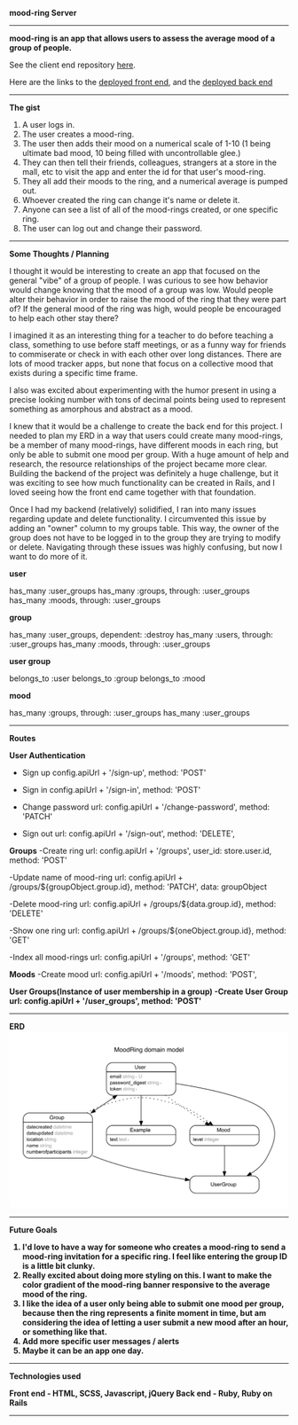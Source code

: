 <b>mood-ring Server</b>

_______


<b>mood-ring is an app that allows users to assess the average mood of a group of people.</b>

See the client end repository <a href="https://github.com/dbenbass/mood-ring-client"> here</a>.

Here are the links to the <a href="https://dbenbass.github.io/mood-ring-client"> deployed front end</a>, and the <a href="https://rocky-bastion-73525.herokuapp.com/"> deployed back end </a>

_______

<b>The gist</b>

1. A user logs in.
2. The user creates a mood-ring.
3. The user then adds their mood on a numerical scale of 1-10 (1 being ultimate bad mood, 10 being filled with uncontrollable glee.)
4. They can then tell their friends, colleagues, strangers at a store in the mall, etc to visit the app and enter the id for that user's mood-ring.
5. They all add their moods to the ring, and a numerical average is pumped out.
6. Whoever created the ring can change it's name or delete it.
7. Anyone can see a list of all of the mood-rings created, or one specific ring.
8. The user can log out and change their password.

_______

<b>Some Thoughts / Planning</b>

I thought it would be interesting to create an app that focused on the general "vibe" of a group of people. I was curious to see how behavior would change knowing that the mood of a group was low.
Would people alter their behavior in order to raise the mood of the ring that they were part of? If the general mood of the ring was high, would people be encouraged to help each other stay there?

I imagined it as an interesting thing for a teacher to do before teaching a class, something to use before staff meetings, or as a funny way for friends to commiserate or check in with each other over long distances. There are lots of mood tracker apps, but none that focus on a collective mood that exists during a specific time frame.

I also was excited about experimenting with the humor present in using a precise looking number with tons of decimal points being used to represent something as amorphous and abstract as a mood.

I knew that it would be a challenge to create the back end for this project. I needed to plan my ERD in a way that users could create many mood-rings, be a member of many mood-rings, have different moods in each ring, but only be able to submit one mood per group. With a huge amount of help and research, the resource relationships of the project became more clear. Building the backend of the project was definitely a huge challenge, but it was exciting to see how much functionality can be created in Rails, and I loved seeing how the front end came together with that foundation.

Once I had my backend (relatively) solidified, I ran into many issues regarding update and delete functionality. I circumvented this issue by adding an "owner" column to my groups table. This way, the owner of the group does not have to be logged in to the group they are trying to modify or delete. Navigating through these issues was highly confusing, but now I want to do more of it.

**user**

  has_many :user_groups
  has_many :groups, through: :user_groups
  has_many :moods, through: :user_groups



**group**

  has_many :user_groups, dependent: :destroy
  has_many :users, through: :user_groups
  has_many :moods, through: :user_groups



**user group**

  belongs_to :user
  belongs_to :group
  belongs_to :mood



**mood**

  has_many :groups, through: :user_groups
  has_many :user_groups

_______


<b>Routes</b>

<b>User Authentication</b>
- Sign up
  config.apiUrl + '/sign-up',
  method: 'POST'

- Sign in
  config.apiUrl + '/sign-in',
  method: 'POST'

- Change password
  url: config.apiUrl + '/change-password',
  method: 'PATCH'

- Sign out
  url: config.apiUrl + '/sign-out',
  method: 'DELETE',

<b>Groups</b>
-Create ring
  url: config.apiUrl + '/groups',
  user_id: store.user.id,
  method: 'POST'

-Update name of mood-ring
  url: config.apiUrl + /groups/${groupObject.group.id},
  method: 'PATCH',
  data: groupObject

-Delete mood-ring
  url: config.apiUrl + /groups/${data.group.id},
  method: 'DELETE'

-Show one ring
  url: config.apiUrl + /groups/${oneObject.group.id},
  method: 'GET'

-Index all mood-rings
  url: config.apiUrl + '/groups',
  method: 'GET'

<b>Moods</b>
-Create mood
  url: config.apiUrl + '/moods',
  method: 'POST',

<b>User Groups(Instance of user membership in a group)
-Create User Group
  url: config.apiUrl + '/user_groups',
  method: 'POST'

_______


<b>ERD</b>
<img src="/public/erd.jpg">

_______

<b>Future Goals</b>

1. I'd love to have a way for someone who creates a mood-ring to send a mood-ring invitation for a specific ring. I feel like entering the group ID is a little bit clunky.
2. Really excited about doing more styling on this. I want to make the color gradient of the mood-ring banner responsive to the average mood of the ring.
3. I like the idea of a user only being able to submit one mood per group, because then the ring represents a finite moment in time, but am considering the idea of letting a user submit a new mood after an hour, or something like that.
4. Add more specific user messages / alerts
5. Maybe it can be an app one day.

_______

<b>Technologies used</b>

<b>Front end</b> - HTML, SCSS, Javascript, jQuery
<b>Back end</b> - Ruby, Ruby on Rails

_______
